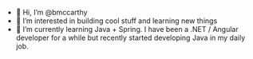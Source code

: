 - 👋 Hi, I’m @bmccarthy
- 👀 I’m interested in building cool stuff and learning new things 
- 🌱 I’m currently learning Java + Spring.  I have been a .NET / Angular developer for a while but recently started developing Java in my daily job.  

<!---
bmccarthy/bmccarthy is a ✨ special ✨ repository because its `README.md` (this file) appears on your GitHub profile.
You can click the Preview link to take a look at your changes.
--->
